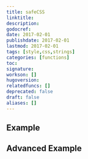 ```yaml
---
title: safeCSS
linktitle:
description:
godocref:
date: 2017-02-01
publishdate: 2017-02-01
lastmod: 2017-02-01
tags: [style,css,strings]
categories: [functions]
toc:
signature:
workson: []
hugoversion:
relatedfuncs: []
deprecated: false
draft: false
aliases: []
---
```


## Example

## Advanced Example

